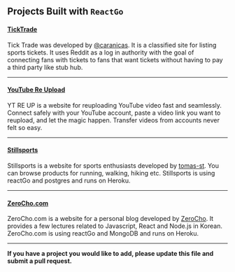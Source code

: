 ## Projects Built with `ReactGo`

#### [TickTrade](http://ticktra.de)

Tick Trade was developed by [@caranicas](http://github.com/caranicas). It is a classified site for listing sports tickets. It uses Reddit as a log in authority with the goal of connecting fans with tickets to fans that want tickets without having to pay a third party like stub hub.

---
#### [YouTube Re Upload](http://ytreup.com)

YT RE UP is a website for reuploading YouTube video fast and seamlessly. Connect safely with your YouTube account, paste a video link you want to reupload, and let the magic happen. Transfer videos from accounts never felt so easy.

---
#### [Stillsports](https://www.stillsports.de)

Stillsports is a website for sports enthusiasts developed by [tomas-st](http://github.com/tomas-st). You can browse products for running, walking, hiking etc. Stillsports is using reactGo and postgres and runs on Heroku.

---
#### [ZeroCho.com](https://zerocho.com)

ZeroCho.com is a website for a personal blog developed by [ZeroCho](http://github.com/ZeroCho). It provides a few lectures related to Javascript, React and Node.js in Korean. ZeroCho.com is using reactGo and MongoDB and runs on Heroku.

---
**If you have a project you would like to add, please update this file and submit a pull request.**
